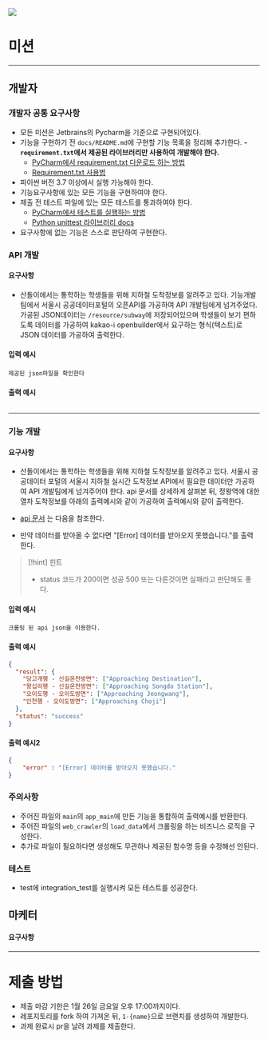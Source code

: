 ![](https://github.com/teamSANDOL/kpu_sandol_team/blob/main/img/logo_profile3.png?raw=true)

# 미션
---
## 개발자
### 개발자 공통 요구사항
- 모든 미션은 Jetbrains의 Pycharm을 기준으로 구현되어있다.
- 기능을 구현하기 전 `docs/README.md`에 구현할 기능 목록을 정리해 추가한다.
**- `requirement.txt`에서 제공된 라이브러리만 사용하여 개발해야 한다.**
	- [PyCharm에서 requirement.txt 다운로드 하는 방법](https://www.jetbrains.com/help/pycharm/managing-dependencies.html#revert-ignored)
	- [Requirement.txt 사용법](https://engineer-mole.tistory.com/258)
- 파이썬 버전 3.7 이상에서 실행 가능해야 한다.
- 기능요구사항에 있는 모든 기능을 구현하여야 한다.
- 제출 전 테스트 파일에 있는 모든 테스트를 통과하여야 한다.
	- [PyCharm에서 테스트를 실행하는 방법](https://www.jetbrains.com/help/pycharm/testing-your-first-python-application.html#write-test)
	- [Python unittest 라이브러리 docs](https://docs.python.org/ko/3/library/unittest.html)
- 요구사항에 없는 기능은 스스로 판단하여 구현한다.

### API 개발
#### 요구사항
- 산돌이에서는 통학하는 학생들을 위해 지하철 도착정보를 알려주고 있다. 기능개발팀에서 서울시 공공데이터포털의 오픈API를 가공하여 API 개발팀에게 넘겨주었다. 가공된 JSON데이터는 `/resource/subway`에 저장되어있으며 학생들이 보기 편하도록 데이터를 가공하여 kakao-i openbuilder에서 요구하는 형식(텍스트)로 JSON 데이터를 가공하여 출력한다.

#### 입력 예시
```text
제공된 json파일을 확인한다
```

#### 출력 예시
```json

```

---
### 기능 개발
#### 요구사항
- 산돌이에서는 통학하는 학생들을 위해 지하철 도착정보를 알려주고 있다. 서울시 공공데이터 포털의 서울시 지하철 실시간 도착정보 API에서 필요한 데이터만 가공하여 API 개발팀에게 넘겨주어야 한다. api 문서를 상세하게 살펴본 뒤, 정왕역에 대한 열차 도착정보를 아래의 출력예시와 같이 가공하여 출력예시와 같이 출력한다.
  
- [api 문서](https://data.seoul.go.kr/dataList/OA-12764/A/1/datasetView.do;jsessionid=D9ED846C6FAE11DA9A24DE7F95AC4FD5.new_portal-svr-21) 는 다음을 참조한다.

- 만약 데이터를 받아올 수 없다면 "[Error] 데이터를 받아오지 못했습니다."를 출력한다.

>[!hint] 힌트
>- status 코드가 200이면 성공 500 또는 다른것이면 실패라고 판단해도 좋다.

#### 입력 예시
```text
크롤링 된 api json을 이용한다.
```

#### 출력 예시
```json
{
  "result": {
    "당고개행 - 신길온천방면": ["Approaching Destination"],
    "왕십리행 - 신길온천방면": ["Approaching Songdo Station"],
    "오이도행 - 오이도방면": ["Approaching Jeongwang"],
    "인천행 - 오이도방면": ["Approaching Choji"]
  },
  "status": "success"
}
```

#### 출력 예시2
```json
{
	"error" : "[Error] 데이터를 받아오지 못했습니다."
}
```

### 주의사항
- 주어진 파일의 `main`의 `app_main`에 만든 기능을 통합하여 출력예시를 반환한다.
- 주어진 파일의 `web_crawler`의 `load_data`에서 크롤링을 하는 비즈니스 로직을 구성한다.
- 추가로 파일이 필요하다면 생성해도 무관하나 제공된 함수명 등을 수정해선 안된다.

### 테스트
- test에 integration_test를 실행시켜 모든 테스트를 성공한다.
## 마케터
#### 요구사항


---
# 제출 방법
- 제출 마감 기한은 1월 26일 금요일 오후 17:00까지이다.
- 레포지토리를 fork 하여 가져온 뒤, `1-{name}`으로 브랜치를 생성하여 개발한다.  
- 과제 완료시 pr을 날려 과제를 제출한다.
